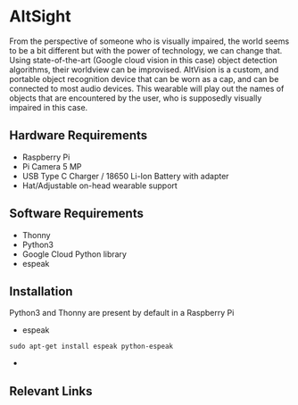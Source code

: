 # AltSight

From the perspective of someone who is visually impaired, the world seems to be a bit different but with the power of technology, we can change that. Using state-of-the-art (Google cloud vision in this case) object detection algorithms, their worldview can be improvised. AltVision is a custom, and portable object recognition device that can be worn as a cap, and can be connected to most audio devices. This wearable will play out the names of objects that are encountered by the user, who is supposedly visually impaired in this case.

## Hardware Requirements

+ Raspberry Pi
+ Pi Camera 5 MP
+ USB Type C Charger / 18650 Li-Ion Battery with adapter
+ Hat/Adjustable on-head wearable support

## Software Requirements

+ Thonny
+ Python3
+ Google Cloud Python library
+ espeak

## Installation

Python3 and Thonny are present by default in a Raspberry Pi
+ espeak
```
sudo apt-get install espeak python-espeak
```
+ 

## Relevant Links
